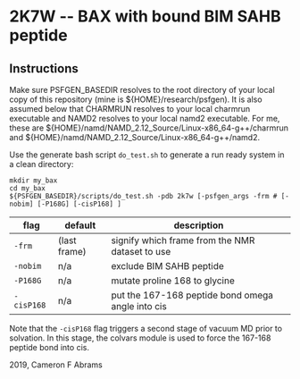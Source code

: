 # 2K7W -- BAX with bound BIM SAHB peptide

## Instructions

Make sure PSFGEN_BASEDIR resolves to the root directory of your local copy of this repository (mine is ${HOME}/research/psfgen).  It is also assumed below that CHARMRUN resolves to your local charmrun executable and NAMD2 resolves to your local namd2 executable.  For me, these are ${HOME}/namd/NAMD_2.12_Source/Linux-x86_64-g++/charmrun and ${HOME}/namd/NAMD_2.12_Source/Linux-x86_64-g++/namd2.

Use the generate bash script `do_test.sh` to generate a run ready system in a clean directory:
```
mkdir my_bax
cd my_bax
${PSFGEN_BASEDIR}/scripts/do_test.sh -pdb 2k7w [-psfgen_args -frm # [-nobim] [-P168G] [-cisP168] ]
```

flag | default | description
---|---|---
`-frm` | (last frame) | signify which frame from the NMR dataset to use
`-nobim` | n/a | exclude BIM SAHB peptide
`-P168G` | n/a | mutate proline 168 to glycine
`-cisP168` | n/a | put the 167-168 peptide bond omega angle into cis

Note that the `-cisP168` flag triggers a second stage of vacuum MD prior to solvation.  In this stage, the colvars module is used to force the 167-168 peptide bond into cis.

2019, Cameron F Abrams
